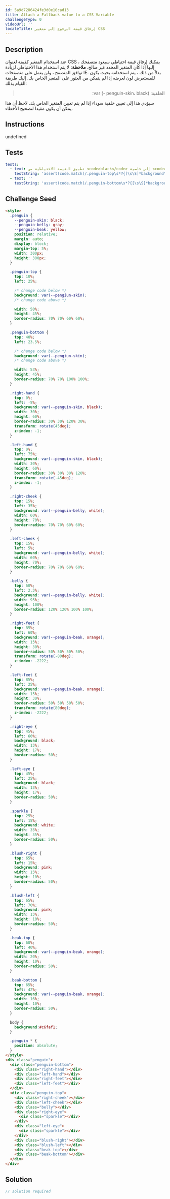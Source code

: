 ```yaml
---
id: 5a9d7286424fe3d0e10cad13
title: Attach a Fallback value to a CSS Variable
challengeType: 0
videoUrl: ''
localeTitle: إرفاق قيمة الرجوع إلى متغير CSS
---
```


## Description
<section id="description"> عند استخدام المتغير كقيمة لعنوان CSS ، يمكنك إرفاق قيمة احتياطي سيعود متصفحك إليها إذا كان المتغير المحدد غير صالح. <strong>ملاحظة:</strong> لا يتم استخدام هذا الاحتياطي لزيادة توافق المتصفح ، ولن يعمل على متصفحات IE. بدلاً من ذلك ، يتم استخدامه بحيث يكون للمستعرض لون لعرضه إذا لم يتمكن من العثور على المتغير الخاص بك. إليك طريقة القيام بذلك: <blockquote style=";text-align:right;direction:rtl"> الخلفية: var (- penguin-skin، black)؛ </blockquote> سيؤدي هذا إلى تعيين خلفية سوداء إذا لم يتم تعيين المتغير الخاص بك. لاحظ أن هذا يمكن أن يكون مفيدا لتصحيح الأخطاء. </section>

## Instructions
undefined

## Tests
<section id='tests'>

```yml
tests:
  - text: تطبيق القيمة الاحتياطية من <code>black</code> إلى خاصية <code>background</code> للفئة <code>penguin-top</code> .
    testString: 'assert(code.match(/.penguin-top\s*?{[\s\S]*background\s*?:\s*?var\(\s*?--pengiun-skin\s*?,\s*?black\s*?\)\s*?;[\s\S]*}[\s\S]*.penguin-bottom\s{/gi), "Apply the fallback value of <code>black</code> to the <code>background</code> property of the <code>penguin-top</code> class.");'
  - text: ''
    testString: 'assert(code.match(/.penguin-bottom\s*?{[\s\S]*background\s*?:\s*?var\(\s*?--pengiun-skin\s*?,\s*?black\s*?\)\s*?;[\s\S]*}/gi), "Apply the fallback value of <code>black</code> to the <code>background</code> property of the <code>penguin-bottom</code> class.");'

```

</section>

## Challenge Seed
<section id='challengeSeed'>

<div id='html-seed'>

```html
<style>
  .penguin {
    --penguin-skin: black;
    --penguin-belly: gray;
    --penguin-beak: yellow;
    position: relative;
    margin: auto;
    display: block;
    margin-top: 5%;
    width: 300px;
    height: 300px;
  }

  .penguin-top {
    top: 10%;
    left: 25%;

    /* change code below */
    background: var(--pengiun-skin);
    /* change code above */

    width: 50%;
    height: 45%;
    border-radius: 70% 70% 60% 60%;
  }

  .penguin-bottom {
    top: 40%;
    left: 23.5%;

    /* change code below */
    background: var(--pengiun-skin);
    /* change code above */

    width: 53%;
    height: 45%;
    border-radius: 70% 70% 100% 100%;
  }

  .right-hand {
    top: 0%;
    left: -5%;
    background: var(--penguin-skin, black);
    width: 30%;
    height: 60%;
    border-radius: 30% 30% 120% 30%;
    transform: rotate(45deg);
    z-index: -1;
  }

  .left-hand {
    top: 0%;
    left: 75%;
    background: var(--penguin-skin, black);
    width: 30%;
    height: 60%;
    border-radius: 30% 30% 30% 120%;
    transform: rotate(-45deg);
    z-index: -1;
  }

  .right-cheek {
    top: 15%;
    left: 35%;
    background: var(--penguin-belly, white);
    width: 60%;
    height: 70%;
    border-radius: 70% 70% 60% 60%;
  }

  .left-cheek {
    top: 15%;
    left: 5%;
    background: var(--penguin-belly, white);
    width: 60%;
    height: 70%;
    border-radius: 70% 70% 60% 60%;
  }

  .belly {
    top: 60%;
    left: 2.5%;
    background: var(--penguin-belly, white);
    width: 95%;
    height: 100%;
    border-radius: 120% 120% 100% 100%;
  }

  .right-feet {
    top: 85%;
    left: 60%;
    background: var(--penguin-beak, orange);
    width: 15%;
    height: 30%;
    border-radius: 50% 50% 50% 50%;
    transform: rotate(-80deg);
    z-index: -2222;
  }

  .left-feet {
    top: 85%;
    left: 25%;
    background: var(--penguin-beak, orange);
    width: 15%;
    height: 30%;
    border-radius: 50% 50% 50% 50%;
    transform: rotate(80deg);
    z-index: -2222;
  }

  .right-eye {
    top: 45%;
    left: 60%;
    background: black;
    width: 15%;
    height: 17%;
    border-radius: 50%;
  }

  .left-eye {
    top: 45%;
    left: 25%;
    background: black;
    width: 15%;
    height: 17%;
    border-radius: 50%;
  }

  .sparkle {
    top: 25%;
    left: 15%;
    background: white;
    width: 35%;
    height: 35%;
    border-radius: 50%;
  }

  .blush-right {
    top: 65%;
    left: 15%;
    background: pink;
    width: 15%;
    height: 10%;
    border-radius: 50%;
  }

  .blush-left {
    top: 65%;
    left: 70%;
    background: pink;
    width: 15%;
    height: 10%;
    border-radius: 50%;
  }

  .beak-top {
    top: 60%;
    left: 40%;
    background: var(--penguin-beak, orange);
    width: 20%;
    height: 10%;
    border-radius: 50%;
  }

  .beak-bottom {
    top: 65%;
    left: 42%;
    background: var(--penguin-beak, orange);
    width: 16%;
    height: 10%;
    border-radius: 50%;
  }

  body {
    background:#c6faf1;
  }

  .penguin * {
    position: absolute;
  }
</style>
<div class="penguin">
  <div class="penguin-bottom">
    <div class="right-hand"></div>
    <div class="left-hand"></div>
    <div class="right-feet"></div>
    <div class="left-feet"></div>
  </div>
  <div class="penguin-top">
    <div class="right-cheek"></div>
    <div class="left-cheek"></div>
    <div class="belly"></div>
    <div class="right-eye">
      <div class="sparkle"></div>
    </div>
    <div class="left-eye">
      <div class="sparkle"></div>
    </div>
    <div class="blush-right"></div>
    <div class="blush-left"></div>
    <div class="beak-top"></div>
    <div class="beak-bottom"></div>
  </div>
</div>

```

</div>



</section>

## Solution
<section id='solution'>

```js
// solution required
```
</section>
